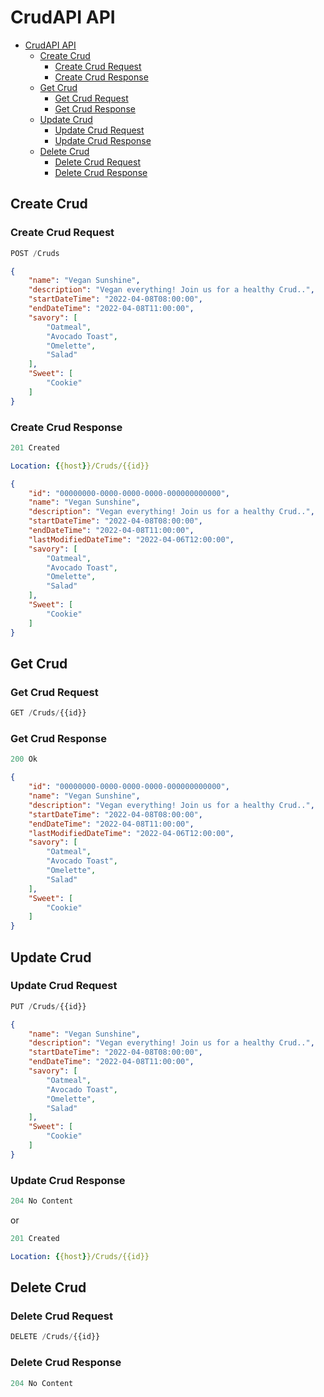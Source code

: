 # CrudAPI API

- [CrudAPI API](#rest-Crud-api)
  - [Create Crud](#create-Crud)
    - [Create Crud Request](#create-Crud-request)
    - [Create Crud Response](#create-Crud-response)
  - [Get Crud](#get-Crud)
    - [Get Crud Request](#get-Crud-request)
    - [Get Crud Response](#get-Crud-response)
  - [Update Crud](#update-Crud)
    - [Update Crud Request](#update-Crud-request)
    - [Update Crud Response](#update-Crud-response)
  - [Delete Crud](#delete-Crud)
    - [Delete Crud Request](#delete-Crud-request)
    - [Delete Crud Response](#delete-Crud-response)

## Create Crud

### Create Crud Request

```js
POST /Cruds
```

```json
{
    "name": "Vegan Sunshine",
    "description": "Vegan everything! Join us for a healthy Crud..",
    "startDateTime": "2022-04-08T08:00:00",
    "endDateTime": "2022-04-08T11:00:00",
    "savory": [
        "Oatmeal",
        "Avocado Toast",
        "Omelette",
        "Salad"
    ],
    "Sweet": [
        "Cookie"
    ]
}
```

### Create Crud Response

```js
201 Created
```

```yml
Location: {{host}}/Cruds/{{id}}
```

```json
{
    "id": "00000000-0000-0000-0000-000000000000",
    "name": "Vegan Sunshine",
    "description": "Vegan everything! Join us for a healthy Crud..",
    "startDateTime": "2022-04-08T08:00:00",
    "endDateTime": "2022-04-08T11:00:00",
    "lastModifiedDateTime": "2022-04-06T12:00:00",
    "savory": [
        "Oatmeal",
        "Avocado Toast",
        "Omelette",
        "Salad"
    ],
    "Sweet": [
        "Cookie"
    ]
}
```

## Get Crud

### Get Crud Request

```js
GET /Cruds/{{id}}
```

### Get Crud Response

```js
200 Ok
```

```json
{
    "id": "00000000-0000-0000-0000-000000000000",
    "name": "Vegan Sunshine",
    "description": "Vegan everything! Join us for a healthy Crud..",
    "startDateTime": "2022-04-08T08:00:00",
    "endDateTime": "2022-04-08T11:00:00",
    "lastModifiedDateTime": "2022-04-06T12:00:00",
    "savory": [
        "Oatmeal",
        "Avocado Toast",
        "Omelette",
        "Salad"
    ],
    "Sweet": [
        "Cookie"
    ]
}
```

## Update Crud

### Update Crud Request

```js
PUT /Cruds/{{id}}
```

```json
{
    "name": "Vegan Sunshine",
    "description": "Vegan everything! Join us for a healthy Crud..",
    "startDateTime": "2022-04-08T08:00:00",
    "endDateTime": "2022-04-08T11:00:00",
    "savory": [
        "Oatmeal",
        "Avocado Toast",
        "Omelette",
        "Salad"
    ],
    "Sweet": [
        "Cookie"
    ]
}
```

### Update Crud Response

```js
204 No Content
```

or

```js
201 Created
```

```yml
Location: {{host}}/Cruds/{{id}}
```

## Delete Crud

### Delete Crud Request

```js
DELETE /Cruds/{{id}}
```

### Delete Crud Response

```js
204 No Content
```
